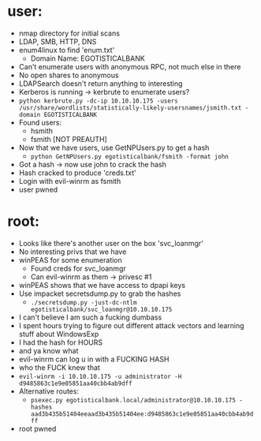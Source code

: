 # user:
  - nmap directory for initial scans
  - LDAP, SMB, HTTP, DNS
  - enum4linux to find 'enum.txt'
    - Domain Name: EGOTISTICALBANK 
  - Can't enumerate users with anonymous RPC, not much else in there
  - No open shares to anonymous
  - LDAPSearch doesn't return anything to interesting
  - Kerberos is running -> kerbrute to enumerate users?
  - ```python kerbrute.py -dc-ip 10.10.10.175 -users /usr/share/wordlists/statistically-likely-usersnames/jsmith.txt -domain EGOTISTICALBANK```
  - Found users:
    - hsmith
    - fsmith [NOT PREAUTH]
  - Now that we have users, use GetNPUsers.py to get a hash
    - ```python GetNPUsers.py egotisticalbank/fsmith -format john```
  - Got a hash -> now use john to crack the hash
  - Hash cracked to produce 'creds.txt'
  - Login with evil-winrm as fsmith
  - user pwned

# root:
  - Looks like there's another user on the box 'svc_loanmgr'
  - No interesting privs that we have
  - winPEAS for some enumeration
    - Found creds for svc_loanmgr
    - Can evil-winrm as them -> privesc #1
  - winPEAS shows that we have access to dpapi keys
  - Use impacket secretsdump.py to grab the hashes
    - ```./secretsdump.py -just-dc-ntlm egotisticalbank/svc_loanmgr@10.10.10.175```
  - I can't believe I am such a fucking dumbass
  - I spent hours trying to figure out different attack vectors and learning stuff about WindowsExp
  - I had the hash for HOURS
  - and ya know what
  - evil-winrm can log u in with a FUCKING HASH
  - who the FUCK knew that
  - ```evil-winrm -i 10.10.10.175 -u administrator -H d9485863c1e9e05851aa40cbb4ab9dff```
  - Alternative routes:
    - ```psexec.py egotisticalbank.local/administrator@10.10.10.175 -hashes aad3b435b51404eeaad3b435b51404ee:d9485863c1e9e05851aa40cbb4ab9dff```
  - root pwned
